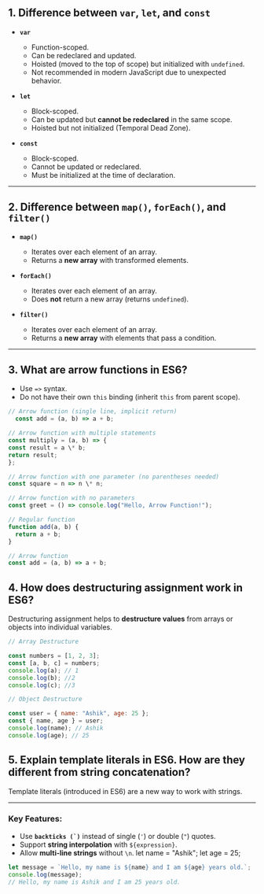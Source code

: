 ## 1. Difference between `var`, `let`, and `const`

- **`var`**

  - Function-scoped.
  - Can be redeclared and updated.
  - Hoisted (moved to the top of scope) but initialized with `undefined`.
  - Not recommended in modern JavaScript due to unexpected behavior.

- **`let`**

  - Block-scoped.
  - Can be updated but **cannot be redeclared** in the same scope.
  - Hoisted but not initialized (Temporal Dead Zone).

- **`const`**
  - Block-scoped.
  - Cannot be updated or redeclared.
  - Must be initialized at the time of declaration.

---

## 2. Difference between `map()`, `forEach()`, and `filter()`

- **`map()`**

  - Iterates over each element of an array.
  - Returns a **new array** with transformed elements.

- **`forEach()`**

  - Iterates over each element of an array.
  - Does **not** return a new array (returns `undefined`).

- **`filter()`**
  - Iterates over each element of an array.
  - Returns a **new array** with elements that pass a condition.

---

## 3. What are arrow functions in ES6?

- Use `=>` syntax.
- Do not have their own `this` binding (inherit `this` from parent scope).

```js
// Arrow function (single line, implicit return)
  const add = (a, b) => a + b;

// Arrow function with multiple statements
const multiply = (a, b) => {
const result = a \* b;
return result;
};

// Arrow function with one parameter (no parentheses needed)
const square = n => n \* n;

// Arrow function with no parameters
const greet = () => console.log("Hello, Arrow Function!");

// Regular function
function add(a, b) {
  return a + b;
}

// Arrow function
const add = (a, b) => a + b;
```

## 4. How does destructuring assignment work in ES6?

Destructuring assignment helps to **destructure values** from arrays or objects into individual variables.

```js
// Array Destructure

const numbers = [1, 2, 3];
const [a, b, c] = numbers;
console.log(a); // 1
console.log(b); //2
console.log(c); //3

// Object Destructure

const user = { name: "Ashik", age: 25 };
const { name, age } = user;
console.log(name); // Ashik
console.log(age); // 25
```

## 5. Explain template literals in ES6. How are they different from string concatenation?

Template literals (introduced in ES6) are a new way to work with strings.

---

### Key Features:

- Use **`` backticks (`) ``** instead of single (`'`) or double (`"`) quotes.
- Support **string interpolation** with `${expression}`.
- Allow **multi-line strings** without `\n`.
  let name = "Ashik";
  let age = 25;

```js
let message = `Hello, my name is ${name} and I am ${age} years old.`;
console.log(message);
// Hello, my name is Ashik and I am 25 years old.
```

